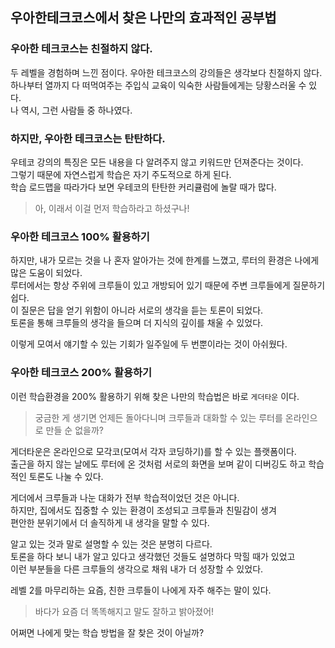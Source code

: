 ## 우아한테크코스에서 찾은 나만의 효과적인 공부법

### 우아한 테크코스는 친절하지 않다.
두 레벨을 경험하며 느낀 점이다. 우아한 테크코스의 강의들은 생각보다 친절하지 않다.  
하나부터 열까지 다 떠먹여주는 주입식 교육이 익숙한 사람들에게는 당황스러울 수 있다.  
나 역시, 그런 사람들 중 하나였다.

### 하지만, 우아한 테크코스는 탄탄하다.
우테코 강의의 특징은 모든 내용을 다 알려주지 않고 키워드만 던져준다는 것이다.  
그렇기 때문에 자연스럽게 학습은 자기 주도적으로 하게 된다.  
학습 로드맵을 따라가다 보면 우테코의 탄탄한 커리큘럼에 놀랄 때가 많다.  
> 아, 이래서 이걸 먼저 학습하라고 하셨구나!

### 우아한 테크코스 100% 활용하기
하지만, 내가 모르는 것을 나 혼자 알아가는 것에 한계를 느꼈고, 루터의 환경은 나에게 많은 도움이 되었다.  
루터에서는 항상 주위에 크루들이 있고 개방되어 있기 때문에 주변 크루들에게 질문하기 쉽다.   
이 질문은 답을 얻기 위함이 아니라 서로의 생각을 듣는 토론이 되었다.  
토론을 통해 크루들의 생각을 들으며 더 지식의 깊이를 채울 수 있었다.  

이렇게 모여서 얘기할 수 있는 기회가 일주일에 두 번뿐이라는 것이 아쉬웠다.

### 우아한 테크코스 200% 활용하기
이런 학습환경을 200% 활용하기 위해 찾은 나만의 학습법은 바로 `게더타운` 이다.
> 궁금한 게 생기면 언제든 돌아다니며 크루들과 대화할 수 있는 루터를 온라인으로 만들 순 없을까?

게더타운은 온라인으로 모각코(모여서 각자 코딩하기)를 할 수 있는 플랫폼이다.  
출근을 하지 않는 날에도 루터에 온 것처럼 서로의 화면을 보며 같이 디버깅도 하고 학습적인 토론도 나눌 수 있다.  

게더에서 크루들과 나눈 대화가 전부 학습적이었던 것은 아니다.  
하지만, 집에서도 집중할 수 있는 환경이 조성되고 크루들과 친밀감이 생겨  
편안한 분위기에서 더 솔직하게 내 생각을 말할 수 있다.  

알고 있는 것과 말로 설명할 수 있는 것은 분명히 다르다.  
토론을 하다 보니 내가 알고 있다고 생각했던 것들도 설명하다 막힐 때가 있었고  
이런 부분들을 다른 크루들의 생각으로 채워 내가 더 성장할 수 있었다.  

레벨 2를 마무리하는 요즘, 친한 크루들이 나에게 자주 해주는 말이 있다.
> 바다가 요즘 더 똑똑해지고 말도 잘하고 밝아졌어!

어쩌면 나에게 맞는 학습 방법을 잘 찾은 것이 아닐까?